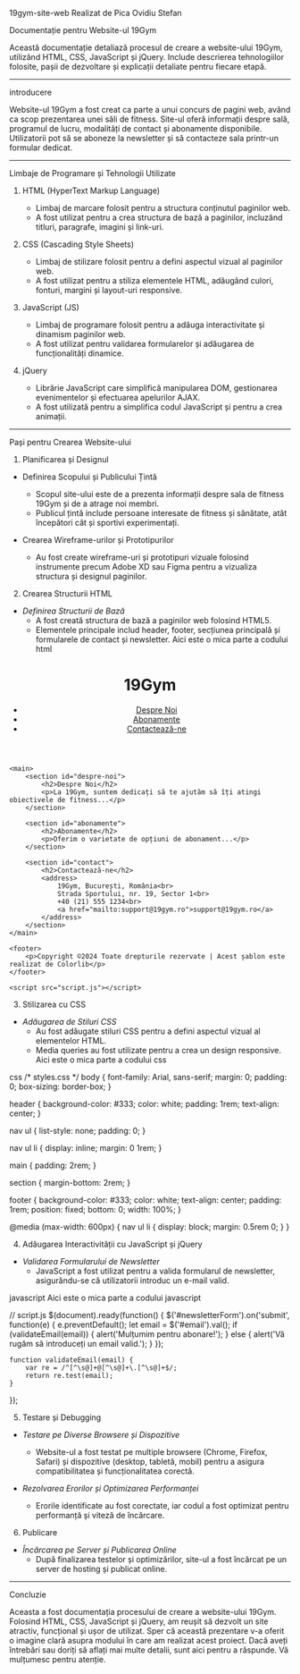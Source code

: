 19gym-site-web
Realizat de Pica Ovidiu Stefan

Documentație  pentru Website-ul 19Gym

Această documentație detaliază procesul de creare a website-ului 19Gym, utilizând HTML, CSS, JavaScript și jQuery. Include descrierea tehnologiilor folosite, pașii de dezvoltare și explicații detaliate pentru fiecare etapă.

---

introducere

Website-ul 19Gym a fost creat ca parte a unui concurs de pagini web, având ca scop prezentarea unei săli de fitness. Site-ul oferă informații despre sală, programul de lucru, modalități de contact și abonamente disponibile. Utilizatorii pot să se aboneze la newsletter și să contacteze sala printr-un formular dedicat.

---

Limbaje de Programare și Tehnologii Utilizate

1. HTML (HyperText Markup Language)
   - Limbaj de marcare folosit pentru a structura conținutul paginilor web.
   - A fost utilizat pentru a crea structura de bază a paginilor, incluzând titluri, paragrafe, imagini și link-uri.

2. CSS (Cascading Style Sheets)
   - Limbaj de stilizare folosit pentru a defini aspectul vizual al paginilor web.
   - A fost utilizat pentru a stiliza elementele HTML, adăugând culori, fonturi, margini și layout-uri responsive.

3. JavaScript (JS)
   - Limbaj de programare folosit pentru a adăuga interactivitate și dinamism paginilor web.
   - A fost utilizat pentru validarea formularelor și adăugarea de funcționalități dinamice.

4. jQuery
   - Librărie JavaScript care simplifică manipularea DOM, gestionarea evenimentelor și efectuarea apelurilor AJAX.
   - A fost utilizată pentru a simplifica codul JavaScript și pentru a crea animații.

---

Pași pentru Crearea Website-ului

1. Planificarea și Designul

- Definirea Scopului și Publicului Țintă
  - Scopul site-ului este de a prezenta informații despre sala de fitness 19Gym și de a atrage noi membri.
  - Publicul țintă include persoane interesate de fitness și sănătate, atât începători cât și sportivi experimentați.

- Crearea Wireframe-urilor și Prototipurilor
  - Au fost create wireframe-uri și prototipuri vizuale folosind instrumente precum Adobe XD sau Figma pentru a vizualiza structura și designul paginilor.

 2. Crearea Structurii HTML

- *Definirea Structurii de Bază*
  - A fost creată structura de bază a paginilor web folosind HTML5.
  - Elementele principale includ header, footer, secțiunea principală și formularele de contact și newsletter.
Aici este o mica parte a codului html
<!DOCTYPE html>
<html lang="ro">
<head>
    <meta charset="UTF-8">
    <meta name="viewport" content="width=device-width, initial-scale=1.0">
    <title>19Gym</title>
    <link rel="stylesheet" href="styles.css">
</head>
<body>
    <header>
        <h1>19Gym</h1>
        <nav>
            <ul>
                <li><a href="#despre-noi">Despre Noi</a></li>
                <li><a href="#abonamente">Abonamente</a></li>
                <li><a href="#contact">Contactează-ne</a></li>
            </ul>
        </nav>
    </header>

    <main>
        <section id="despre-noi">
            <h2>Despre Noi</h2>
            <p>La 19Gym, suntem dedicați să te ajutăm să îți atingi obiectivele de fitness...</p>
        </section>

        <section id="abonamente">
            <h2>Abonamente</h2>
            <p>Oferim o varietate de opțiuni de abonament...</p>
        </section>

        <section id="contact">
            <h2>Contactează-ne</h2>
            <address>
                19Gym, București, România<br>
                Strada Sportului, nr. 19, Sector 1<br>
                +40 (21) 555 1234<br>
                <a href="mailto:support@19gym.ro">support@19gym.ro</a>
            </address>
        </section>
    </main>

    <footer>
        <p>Copyright ©2024 Toate drepturile rezervate | Acest șablon este realizat de Colorlib</p>
    </footer>
    
    <script src="script.js"></script>
</body>
</html>


 3. Stilizarea cu CSS

- *Adăugarea de Stiluri CSS*
  - Au fost adăugate stiluri CSS pentru a defini aspectul vizual al elementelor HTML.
  - Media queries au fost utilizate pentru a crea un design responsive.
Aici este o mica parte a codului css

css
/* styles.css */
body {
    font-family: Arial, sans-serif;
    margin: 0;
    padding: 0;
    box-sizing: border-box;
}

header {
    background-color: #333;
    color: white;
    padding: 1rem;
    text-align: center;
}

nav ul {
    list-style: none;
    padding: 0;
}

nav ul li {
    display: inline;
    margin: 0 1rem;
}

main {
    padding: 2rem;
}

section {
    margin-bottom: 2rem;
}

footer {
    background-color: #333;
    color: white;
    text-align: center;
    padding: 1rem;
    position: fixed;
    bottom: 0;
    width: 100%;
}

@media (max-width: 600px) {
    nav ul li {
        display: block;
        margin: 0.5rem 0;
    }
}


 4. Adăugarea Interactivității cu JavaScript și jQuery

- *Validarea Formularului de Newsletter*
  - JavaScript a fost utilizat pentru a valida formularul de newsletter, asigurându-se că utilizatorii introduc un e-mail valid.

javascript
Aici este o mica parte a codului javascript

// script.js
$(document).ready(function() {
    $('#newsletterForm').on('submit', function(e) {
        e.preventDefault();
        let email = $('#email').val();
        if (validateEmail(email)) {
            alert('Mulțumim pentru abonare!');
        } else {
            alert('Vă rugăm să introduceți un email valid.');
        }
    });

    function validateEmail(email) {
        var re = /^[^\s@]+@[^\s@]+\.[^\s@]+$/;
        return re.test(email);
    }
});


 5. Testare și Debugging

- *Testare pe Diverse Browsere și Dispozitive*
  - Website-ul a fost testat pe multiple browsere (Chrome, Firefox, Safari) și dispozitive (desktop, tabletă, mobil) pentru a asigura compatibilitatea și funcționalitatea corectă.
  
- *Rezolvarea Erorilor și Optimizarea Performanței*
  - Erorile identificate au fost corectate, iar codul a fost optimizat pentru performanță și viteză de încărcare.

6. Publicare

- *Încărcarea pe Server și Publicarea Online*
  - După finalizarea testelor și optimizărilor, site-ul a fost încărcat pe un server de hosting și publicat online.

---

 Concluzie

Aceasta a fost documentația procesului de creare a website-ului 19Gym. Folosind HTML, CSS, JavaScript și jQuery, am reușit să dezvolt un site atractiv, funcțional și ușor de utilizat. Sper că această prezentare v-a oferit o imagine clară asupra modului în care am realizat acest proiect. Dacă aveți întrebări sau doriți să aflați mai multe detalii, sunt aici pentru a răspunde. Vă mulțumesc pentru atenție.
